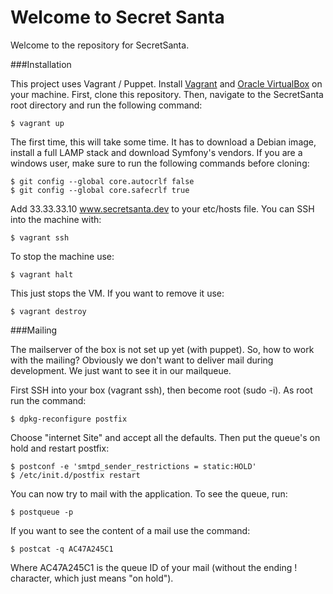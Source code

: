 Welcome to Secret Santa
=======================

Welcome to the repository for SecretSanta.

###Installation

This project uses Vagrant / Puppet. Install [Vagrant](http://downloads.vagrantup.com/) and [Oracle VirtualBox](https://www.virtualbox.org/wiki/Downloads)
on your machine. First, clone this repository. Then, navigate to the SecretSanta root directory and run the following command:

    $ vagrant up

The first time, this will take some time. It has to download a Debian image, install a full LAMP stack and download Symfony's vendors.
If you are a windows user, make sure to run the following commands before cloning:

    $ git config --global core.autocrlf false
    $ git config --global core.safecrlf true

Add 33.33.33.10 www.secretsanta.dev to your etc/hosts file. You can SSH into the machine with:

    $ vagrant ssh

To stop the machine use:

    $ vagrant halt

This just stops the VM. If you want to remove it use:

    $ vagrant destroy

###Mailing

The mailserver of the box is not set up yet (with puppet). So, how to work with the mailing?
Obviously we don't want to deliver mail during development. We just want to see it in our mailqueue.

First SSH into your box (vagrant ssh), then become root (sudo -i). As root run the command:

    $ dpkg-reconfigure postfix

Choose "internet Site" and accept all the defaults. Then put the queue's on hold and restart postfix:

    $ postconf -e 'smtpd_sender_restrictions = static:HOLD'
    $ /etc/init.d/postfix restart

You can now try to mail with the application. To see the queue, run:

    $ postqueue -p

If you want to see the content of a mail use the command:

    $ postcat -q AC47A245C1

Where AC47A245C1 is the queue ID of your mail (without the ending ! character, which just means "on hold").

